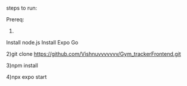 steps to run:


Prereq:


1)
Install node.js
Install Expo Go 


2)git clone https://github.com/Vishnuvvvvvvv/Gym_trackerFrontend.git


3)npm install


4)npx expo start
